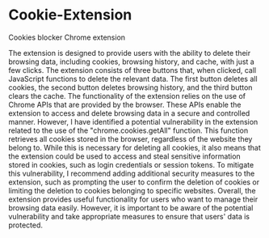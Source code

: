 # Cookie-Extension
Cookies blocker Chrome extension

The extension is designed to provide users with the ability to delete their browsing data, including cookies, browsing history, and cache, with just a few clicks. 
The extension consists of three buttons that, when clicked, call JavaScript functions to delete the relevant data. The first button deletes all cookies, the second button deletes browsing history, and the third button clears the cache.  The functionality of the extension relies on the use of Chrome APIs that are provided by the browser. 
These APIs enable the extension to access and delete browsing data in a secure and controlled manner.  However, I have identified a potential vulnerability in the extension related to the use of the "chrome.cookies.getAll" function. This function retrieves all cookies stored in the browser, regardless of the website they belong to. While this is necessary for deleting all cookies, it also means that the extension could be used to access and steal sensitive information stored in cookies, such as login credentials or session tokens.  To mitigate this vulnerability, I recommend adding additional security measures to the extension, such as prompting the user to confirm the deletion of cookies or limiting the deletion to cookies belonging to specific websites.
  Overall, the extension provides useful functionality for users who want to manage their browsing data easily. However, it is important to be aware of the potential vulnerability and take appropriate measures to ensure that users' data is protected.    

